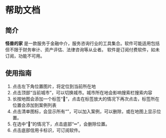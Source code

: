 # 帮助文档
## 简介
**怪兽的家** 是一款服务于金融中介，服务咨询行业的工具集合。软件可能适用包括但不限于财务审计、资产评估、法律咨询等从业者。
软件是订阅付费软件，如未订阅，功能不可用。
## 使用指南
1. 点击左下角位置图片，将定位到当前所在地
2. 点击顶部“当前城市”，可以切换城市。城市所在地会影响搜索栏搜索内容
3. 长按地图会添加一个标签“📍”，点击在标签放大的情况下再次点击，标签所在位置会添加到案例列表
4. 点击清单图标，会显示所有“”，可以加入案例，可以删除，或在地图上显示位置。
5. 在选中“📍”的情况下，点击底部“➖”，会删除位置。
6. 点击底部信用卡标识，可订阅软件。
    